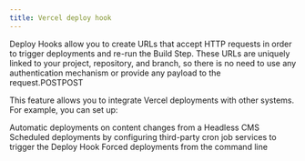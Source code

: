 ```yaml
---
title: Vercel deploy hook
---
```



Deploy Hooks allow you to create URLs that accept HTTP requests in order to trigger deployments and re-run the Build Step. These URLs are uniquely linked to your project, repository, and branch, so there is no need to use any authentication mechanism or provide any payload to the request.POSTPOST

This feature allows you to integrate Vercel deployments with other systems. For example, you can set up:

Automatic deployments on content changes from a Headless CMS
Scheduled deployments by configuring third-party cron job services to trigger the Deploy Hook
Forced deployments from the command line